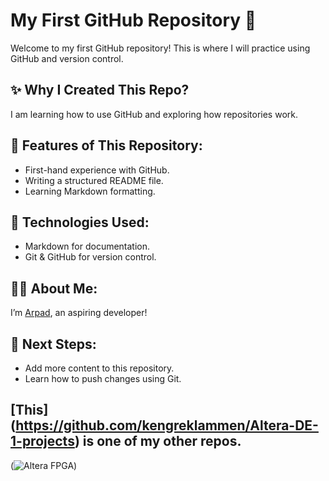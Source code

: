 # My First GitHub Repository 🚀

Welcome to my first GitHub repository! This is where I will practice using GitHub and version control.

## ✨ Why I Created This Repo?
I am learning how to use GitHub and exploring how repositories work.

## 📌 Features of This Repository:
- First-hand experience with GitHub.
- Writing a structured README file.
- Learning Markdown formatting.

## 🔧 Technologies Used:
- Markdown for documentation.
- Git & GitHub for version control.

## 👨‍💻 About Me:
I’m [Arpad](https://github.com/kengreklammen), an aspiring developer!

## 🎯 Next Steps:
- Add more content to this repository.
- Learn how to push changes using Git.

## [This] (https://github.com/kengreklammen/Altera-DE-1-projects) is one of my other repos.
(![Altera FPGA](https://github.com/kengreklammen/Altera-DE-1-projects/blob/main/Altera-DE1-FPGA-Development-and-Education-Board.png))
